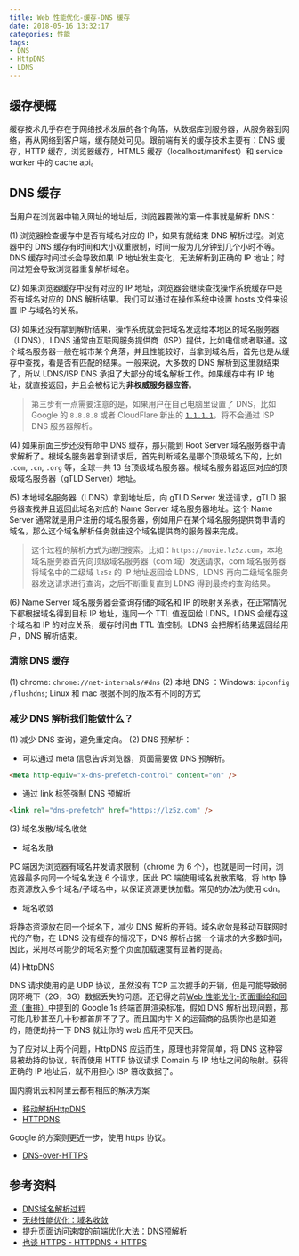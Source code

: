 ```yaml
---
title: Web 性能优化-缓存-DNS 缓存
date: 2018-05-16 13:32:17
categories: 性能
tags:
- DNS
- HttpDNS
- LDNS
---
```


## 缓存梗概

缓存技术几乎存在于网络技术发展的各个角落，从数据库到服务器，从服务器到网络，再从网络到客户端，缓存随处可见。跟前端有关的缓存技术主要有：DNS 缓存，HTTP 缓存，浏览器缓存，HTML5 缓存（localhost/manifest）和 service worker 中的 cache api。

## DNS 缓存

当用户在浏览器中输入网址的地址后，浏览器要做的第一件事就是解析 DNS：

(1) 浏览器检查缓存中是否有域名对应的 IP，如果有就结束 DNS 解析过程。浏览器中的 DNS 缓存有时间和大小双重限制，时间一般为几分钟到几个小时不等。DNS 缓存时间过长会导致如果 IP 地址发生变化，无法解析到正确的 IP 地址；时间过短会导致浏览器重复解析域名。

(2) 如果浏览器缓存中没有对应的 IP 地址，浏览器会继续查找操作系统缓存中是否有域名对应的 DNS 解析结果。我们可以通过在操作系统中设置 hosts 文件来设置 IP 与域名的关系。

<!--more-->

(3) 如果还没有拿到解析结果，操作系统就会把域名发送给本地区的域名服务器（LDNS），LDNS 通常由互联网服务提供商（ISP）提供，比如电信或者联通。这个域名服务器一般在城市某个角落，并且性能较好，当拿到域名后，首先也是从缓存中查找，看是否有匹配的结果。一般来说，大多数的 DNS 解析到这里就结束了，所以 LDNS/ISP DNS 承担了大部分的域名解析工作。如果缓存中有 IP 地址，就直接返回，并且会被标记为**非权威服务器应答**。

> 第三步有一点需要注意的是，如果用户在自己电脑里设置了 DNS，比如 Google 的 `8.8.8.8` 或者 CloudFlare 新出的 [`1.1.1.1`](https://blog.cloudflare.com/announcing-1111/)，将不会通过 ISP DNS 服务器解析。

(4) 如果前面三步还没有命中 DNS 缓存，那只能到 Root Server 域名服务器中请求解析了。根域名服务器拿到请求后，首先判断域名是哪个顶级域名下的，比如 `.com`, `.cn`, `.org` 等，全球一共 13 台顶级域名服务器。根域名服务器返回对应的顶级域名服务器（gTLD Server）地址。

(5) 本地域名服务器（LDNS）拿到地址后，向 gTLD Server 发送请求，gTLD 服务器查找并且返回此域名对应的 Name Server 域名服务器地址。这个 Name Server 通常就是用户注册的域名服务器，例如用户在某个域名服务提供商申请的域名，那么这个域名解析任务就由这个域名提供商的服务器来完成。

> 这个过程的解析方式为递归搜索。比如：`https://movie.lz5z.com`，本地域名服务器首先向顶级域名服务器（com 域）发送请求，com 域名服务器将域名中的二级域 `lz5z` 的 IP 地址返回给 LDNS，LDNS 再向二级域名服务器发送请求进行查询，之后不断重复直到 LDNS 得到最终的查询结果。

(6) Name Server 域名服务器会查询存储的域名和 IP 的映射关系表，在正常情况下都根据域名得到目标 IP 地址，连同一个 TTL 值返回给 LDNS。LDNS 会缓存这个域名和 IP 的对应关系，缓存时间由 TTL 值控制。LDNS 会把解析结果返回给用户，DNS 解析结束。


### 清除 DNS 缓存

(1) chrome: `chrome://net-internals/#dns`
(2) 本地 DNS ：Windows: `ipconfig /flushdns`; Linux 和 mac 根据不同的版本有不同的方式


### 减少 DNS 解析我们能做什么？

(1) 减少 DNS 查询，避免重定向。
(2) DNS 预解析：

- 可以通过 meta 信息告诉浏览器，页面需要做 DNS 预解析。 

```html
<meta http-equiv="x-dns-prefetch-control" content="on" />
```

- 通过 link 标签强制 DNS 预解析

```html
<link rel="dns-prefetch" href="https://lz5z.com" />
``` 

(3) 域名发散/域名收敛

- 域名发散

PC 端因为浏览器有域名并发请求限制（chrome 为 6 个），也就是同一时间，浏览器最多向同一个域名发送 6 个请求，因此 PC 端使用域名发散策略，将 http 静态资源放入多个域名/子域名中，以保证资源更快加载。常见的办法为使用 cdn。

- 域名收敛

将静态资源放在同一个域名下，减少 DNS 解析的开销。域名收敛是移动互联网时代的产物，在 LDNS 没有缓存的情况下，DNS 解析占据一个请求的大多数时间，因此，采用尽可能少的域名对整个页面加载速度有显著的提高。

(4) HttpDNS 

DNS 请求使用的是 UDP 协议，虽然没有 TCP 三次握手的开销，但是可能导致弱网环境下（2G，3G）数据丢失的问题。还记得之前[Web 性能优化-页面重绘和回流（重排）](https://lz5z.com/Web%E6%80%A7%E8%83%BD%E4%BC%98%E5%8C%96-%E9%A1%B5%E9%9D%A2%E9%87%8D%E7%BB%98%E5%92%8C%E5%9B%9E%E6%B5%81/)中提到的 Google 1s 终端首屏渲染标准，假如 DNS 解析出现问题，那可能几秒甚至几十秒都首屏不了了。而且国内牛 X 的运营商的品质你也是知道的，随便劫持一下 DNS 就让你的 web 应用不见天日。

为了应对以上两个问题，HttpDNS 应运而生，原理也非常简单，将 DNS 这种容易被劫持的协议，转而使用 HTTP 协议请求 Domain 与 IP 地址之间的映射。获得正确的 IP 地址后，就不用担心 ISP 篡改数据了。

国内腾讯云和阿里云都有相应的解决方案

- [移动解析HttpDNS](https://cloud.tencent.com/product/hd)
- [HTTPDNS](https://cn.aliyun.com/product/httpdns)

Google 的方案则更近一步，使用 https 协议。
- [DNS-over-HTTPS](https://developers.google.com/speed/public-dns/docs/dns-over-https)


## 参考资料

- [DNS域名解析过程](http://www.cnblogs.com/xrq730/p/4931418.html)
- [无线性能优化：域名收敛](http://taobaofed.org/blog/2015/12/16/h5-performance-optimization-and-domain-convergence/)
- [提升页面访问速度的前端优化大法：DNS预解析](https://www.cloudxns.net/Support/detail/id/1273.html)
- [也谈 HTTPS - HTTPDNS + HTTPS](https://www.jianshu.com/p/6c790b9652a2)